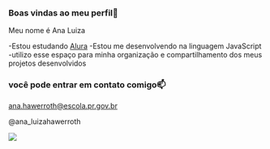 ### Boas vindas ao meu perfil💙

Meu nome é Ana Luiza

-Estou estudando [Alura](https://www.alura.com.br)
-Estou me desenvolvendo na linguagem JavaScript
-utilizo esse espaço para minha organização e compartilhamento dos meus projetos desenvolvidos

### você pode entrar em contato comigo📫

ana.hawerroth@escola.pr.gov.br

@ana_luizahawerroth

![](https://media.tenor.com/9Q9u6fx9S8UAAAAd/anime-naruto-shippuden.gif)

